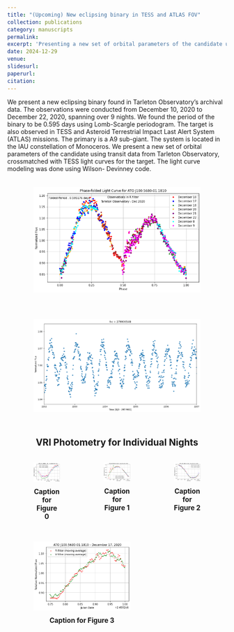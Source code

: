 ```yaml
---
title: "(Upcoming) New eclipsing binary in TESS and ATLAS FOV"
collection: publications
category: manuscripts
permalink: 
excerpt: 'Presenting a new set of orbital parameters of the candidate using transit data from Tarleton Observatory, crossmatched with TESS light curves for the target.'
date: 2024-12-29
venue: 
slidesurl: 
paperurl: 
citation: 
---
```

We present a new eclipsing binary found in Tarleton Observatory’s archival data. The observations
were conducted from December 10, 2020 to December 22, 2020, spanning over 9 nights. We found
the period of the binary to be 0.595 days using Lomb-Scargle periodogram. The target is also
observed in TESS and Asteroid Terrestrial Impact Last Alert System (ATLAS) missions. The
primary is a A9 sub-giant. The system is located in the IAU constellation of Monoceros. We present
a new set of orbital parameters of the candidate using transit data from Tarleton Observatory, crossmatched
with TESS light curves for the target. The light curve modeling was done using Wilson-
Devinney code.



<div style="display: flex; flex-direction: column; align-items: center; margin: 20px;">
    <figure style="text-align: center;">
        <img src="/images/tarletonlc" alt="Phase-folded lightcurve from Tarleton" style="width: 100%; max-width: 800px; height: auto;"/>
        <figcaption style="margin-top: 10px; font-size: 1.1em; font-weight: bold;"></figcaption>
    </figure>
</div>
<div style="display: flex; flex-direction: column; align-items: center; margin: 20px;">
    <figure style="text-align: center;">
        <img src="/images/tesslc.png" alt="Phase-folded lightcurve from Tarleton" style="width: 100%; max-width: 800px; height: auto;"/>
        <figcaption style="margin-top: 10px; font-size: 1.1em; font-weight: bold;"></figcaption>
    </figure>
</div>

<h2 style="text-align: center; font-size: 1.5em; font-weight: bold; margin-bottom: 5px;">VRI Photometry for Individual Nights</h2>
<div class="page-content" style="display: flex; flex-wrap: wrap; justify-content: space-between; margin: 20px; gap: 20px;">
    <!-- Left side figure (Row 1) -->
    <figure style="text-align: center; flex: 1; max-width: 48%;">
        <img src="/images/Figure 2024-12-03 125547 (0).png" alt="Phase-folded lightcurve from Tarleton" style="width: 100%; max-width: 800px; height: auto;"/>
        <figcaption style="margin-top: 10px; font-size: 1.1em; font-weight: bold;">Caption for Figure 0</figcaption>
    </figure>
    <!-- Right side figure (Row 1) -->
    <figure style="text-align: center; flex: 1; max-width: 48%;">
        <img src="/images/Figure 2024-12-03 125547 (1).png" alt="Another lightcurve or figure" style="width: 100%; max-width: 800px; height: auto;"/>
        <figcaption style="margin-top: 10px; font-size: 1.1em; font-weight: bold;">Caption for Figure 1</figcaption>
    </figure>
    <!-- Left side figure (Row 2) -->
    <figure style="text-align: center; flex: 1; max-width: 48%;">
        <img src="/images/Figure 2024-12-03 125547 (2).png" alt="Phase-folded lightcurve from Tarleton" style="width: 100%; max-width: 800px; height: auto;"/>
        <figcaption style="margin-top: 10px; font-size: 1.1em; font-weight: bold;">Caption for Figure 2</figcaption>
    </figure>
    <!-- Right side figure (Row 2) -->
    <figure style="text-align: center; flex: 1; max-width: 48%;">
        <img src="/images/Figure 2024-12-03 125547 (3).png" alt="Another lightcurve or figure" style="width: 100%; max-width: 800px; height: auto;"/>
        <figcaption style="margin-top: 10px; font-size: 1.1em; font-weight: bold;">Caption for Figure 3</figcaption>
    </figure>
</div>






